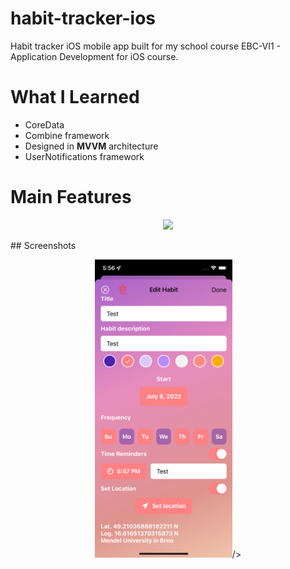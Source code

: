 # habit-tracker-ios
Habit tracker iOS mobile app built for my school course EBC-VI1 - Application Development for iOS course.
# What I Learned
* CoreData
* Combine framework
* Designed in **MVVM** architecture
* UserNotifications framework
# Main Features
<p align="center"><img src="Assets.xcassets/finish_ios_gif.dataset/finish_ios_gif.gif" width="320"/></p>
## Screenshots
<p align="center">
<img src="habits_project_4sem/Assets.xcassets/screen2.imageset/screen2.png" width="220">/><br>
</p>

